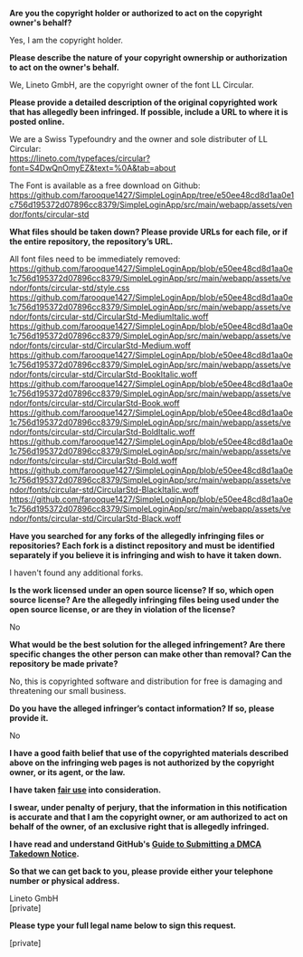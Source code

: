 **Are you the copyright holder or authorized to act on the copyright owner's behalf?**  
  
Yes, I am the copyright holder.  
  
**Please describe the nature of your copyright ownership or authorization to act on the owner's behalf.**  
  
We, Lineto GmbH, are the copyright owner of the font LL Circular.  
  
**Please provide a detailed description of the original copyrighted work that has allegedly been infringed. If possible, include a URL to where it is posted online.**  
  
We are a Swiss Typefoundry and the owner and sole distributer of LL Circular:  
https://lineto.com/typefaces/circular?font=S4DwQnOmyEZ&text=%0A&tab=about  
  
The Font is available as a free download on Github: https://github.com/farooque1427/SimpleLoginApp/tree/e50ee48cd8d1aa0e1c756d195372d07896cc8379/SimpleLoginApp/src/main/webapp/assets/vendor/fonts/circular-std  
  
**What files should be taken down? Please provide URLs for each file, or if the entire repository, the repository’s URL.**  
  
All font files need to be immediately removed:  
https://github.com/farooque1427/SimpleLoginApp/blob/e50ee48cd8d1aa0e1c756d195372d07896cc8379/SimpleLoginApp/src/main/webapp/assets/vendor/fonts/circular-std/style.css  
https://github.com/farooque1427/SimpleLoginApp/blob/e50ee48cd8d1aa0e1c756d195372d07896cc8379/SimpleLoginApp/src/main/webapp/assets/vendor/fonts/circular-std/CircularStd-MediumItalic.woff  
https://github.com/farooque1427/SimpleLoginApp/blob/e50ee48cd8d1aa0e1c756d195372d07896cc8379/SimpleLoginApp/src/main/webapp/assets/vendor/fonts/circular-std/CircularStd-Medium.woff  
https://github.com/farooque1427/SimpleLoginApp/blob/e50ee48cd8d1aa0e1c756d195372d07896cc8379/SimpleLoginApp/src/main/webapp/assets/vendor/fonts/circular-std/CircularStd-BookItalic.woff  
https://github.com/farooque1427/SimpleLoginApp/blob/e50ee48cd8d1aa0e1c756d195372d07896cc8379/SimpleLoginApp/src/main/webapp/assets/vendor/fonts/circular-std/CircularStd-Book.woff  
https://github.com/farooque1427/SimpleLoginApp/blob/e50ee48cd8d1aa0e1c756d195372d07896cc8379/SimpleLoginApp/src/main/webapp/assets/vendor/fonts/circular-std/CircularStd-BoldItalic.woff  
https://github.com/farooque1427/SimpleLoginApp/blob/e50ee48cd8d1aa0e1c756d195372d07896cc8379/SimpleLoginApp/src/main/webapp/assets/vendor/fonts/circular-std/CircularStd-Bold.woff  
https://github.com/farooque1427/SimpleLoginApp/blob/e50ee48cd8d1aa0e1c756d195372d07896cc8379/SimpleLoginApp/src/main/webapp/assets/vendor/fonts/circular-std/CircularStd-BlackItalic.woff  
https://github.com/farooque1427/SimpleLoginApp/blob/e50ee48cd8d1aa0e1c756d195372d07896cc8379/SimpleLoginApp/src/main/webapp/assets/vendor/fonts/circular-std/CircularStd-Black.woff  
  
**Have you searched for any forks of the allegedly infringing files or repositories? Each fork is a distinct repository and must be identified separately if you believe it is infringing and wish to have it taken down.**  
  
I haven't found any additional forks.  
  
**Is the work licensed under an open source license? If so, which open source license? Are the allegedly infringing files being used under the open source license, or are they in violation of the license?**  
  
No  
  
**What would be the best solution for the alleged infringement? Are there specific changes the other person can make other than removal? Can the repository be made private?**  
  
No, this is copyrighted software and distribution for free is damaging and threatening our small business.  
  
**Do you have the alleged infringer’s contact information? If so, please provide it.**  
  
No  
  
**I have a good faith belief that use of the copyrighted materials described above on the infringing web pages is not authorized by the copyright owner, or its agent, or the law.**  
  
**I have taken <a href="https://www.lumendatabase.org/topics/22">fair use</a> into consideration.**  
  
**I swear, under penalty of perjury, that the information in this notification is accurate and that I am the copyright owner, or am authorized to act on behalf of the owner, of an exclusive right that is allegedly infringed.**  
  
**I have read and understand GitHub's <a href="https://help.github.com/articles/guide-to-submitting-a-dmca-takedown-notice/">Guide to Submitting a DMCA Takedown Notice</a>.**  
  
**So that we can get back to you, please provide either your telephone number or physical address.**  
  
Lineto GmbH  
[private]  
  
**Please type your full legal name below to sign this request.**  
  
[private]  
